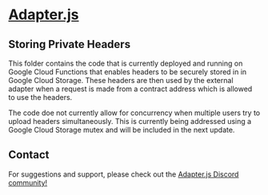 # [Adapter.js](https://adapterjs.link/)

## Storing Private Headers

This folder contains the code that is currently deployed and running on Google Cloud Functions that enables headers to be securely stored in in Google Cloud Storage.  These headers are then used by the external adapter when a request is made from a contract address which is allowed to use the headers.

The code doe not currently allow for concurrency when multiple users try to upload headers simultaneously.  This is currently being addressed using a Google Cloud Storage mutex and will be included in the next update.

## Contact

For suggestions and support, please check out the [Adapter.js Discord community!](https://discord.com/invite/jpGx9tMRWa)
